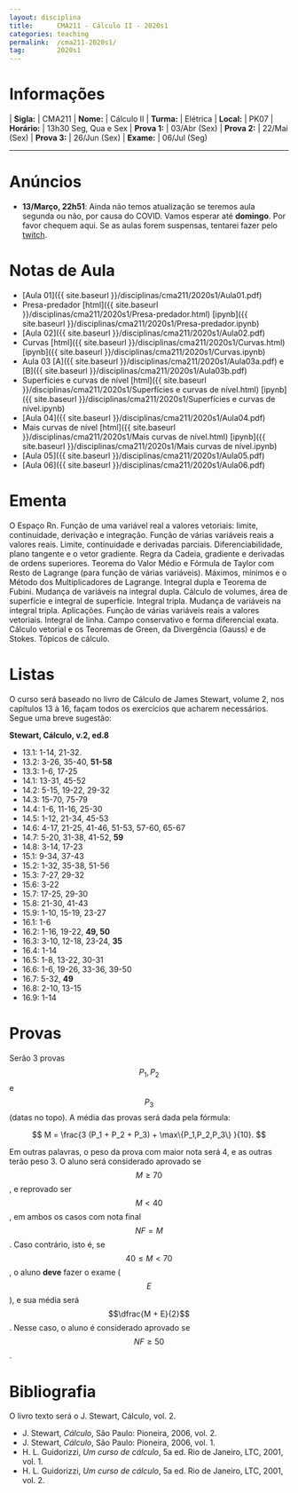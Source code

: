 ```yaml
---
layout: disciplina
title:      CMA211 - Cálculo II - 2020s1
categories: teaching
permalink:  /cma211-2020s1/
tag:        2020s1
---
```


# Informações

  | **Sigla:**      | CMA211
  | **Nome:**       | Cálculo II
  | **Turma:**      | Elétrica
  | **Local:**      | PK07
  | **Horário:**    | 13h30 Seg, Qua e Sex
  | **Prova 1:**    | 03/Abr (Sex)
  | **Prova 2:**    | 22/Mai (Sex)
  | **Prova 3:**    | 26/Jun (Sex)
  | **Exame:**      | 06/Jul (Seg)

---

# Anúncios

- **13/Março, 22h51**: Ainda não temos atualização se teremos aula segunda ou não, por causa do COVID. Vamos esperar até **domingo**. Por favor chequem aqui. Se as aulas forem suspensas, tentarei fazer pelo [twitch](https://www.twitch.tv/abelsiqueira).

# Notas de Aula

- [Aula 01]({{ site.baseurl }}/disciplinas/cma211/2020s1/Aula01.pdf)
- Presa-predador
  [html]({{ site.baseurl }}/disciplinas/cma211/2020s1/Presa-predador.html)
  [ipynb]({{ site.baseurl }}/disciplinas/cma211/2020s1/Presa-predador.ipynb)
- [Aula 02]({{ site.baseurl }}/disciplinas/cma211/2020s1/Aula02.pdf)
- Curvas
  [html]({{ site.baseurl }}/disciplinas/cma211/2020s1/Curvas.html)
  [ipynb]({{ site.baseurl }}/disciplinas/cma211/2020s1/Curvas.ipynb)
- Aula 03 [A]({{ site.baseurl }}/disciplinas/cma211/2020s1/Aula03a.pdf) e [B]({{ site.baseurl }}/disciplinas/cma211/2020s1/Aula03b.pdf)
- Superfícies e curvas de nível
  [html]({{ site.baseurl }}/disciplinas/cma211/2020s1/Superfícies e curvas de nível.html)
  [ipynb]({{ site.baseurl }}/disciplinas/cma211/2020s1/Superfícies e curvas de nível.ipynb)
- [Aula 04]({{ site.baseurl }}/disciplinas/cma211/2020s1/Aula04.pdf)
- Mais curvas de nível
  [html]({{ site.baseurl }}/disciplinas/cma211/2020s1/Mais curvas de nível.html)
  [ipynb]({{ site.baseurl }}/disciplinas/cma211/2020s1/Mais curvas de nível.ipynb)
- [Aula 05]({{ site.baseurl }}/disciplinas/cma211/2020s1/Aula05.pdf)
- [Aula 06]({{ site.baseurl }}/disciplinas/cma211/2020s1/Aula06.pdf)

# Ementa

O Espaço Rn. Função de uma variável real a valores vetoriais: limite, continuidade, derivação e integração. Função de várias variáveis reais a valores reais. Limite, continuidade e derivadas parciais. Diferenciabilidade, plano tangente e o vetor gradiente. Regra da Cadeia, gradiente e derivadas de ordens superiores. Teorema do Valor Médio e Fórmula de Taylor com Resto de Lagrange (para função de várias variáveis). Máximos, mínimos e o Método dos Multiplicadores de Lagrange. Integral dupla e Teorema de Fubini. Mudança de variáveis na integral dupla. Cálculo de volumes, área de superfície e integral de superfície. Integral tripla. Mudança de variáveis na integral tripla. Aplicações. Função de várias variáveis reais a valores vetoriais. Integral de linha. Campo conservativo e forma diferencial exata. Cálculo vetorial e os Teoremas de Green, da Divergência (Gauss) e de Stokes. Tópicos de cálculo.

# Listas

O curso será baseado no livro de Cálculo de James Stewart, volume 2, nos
capítulos 13 à 16, façam todos os exercícios que acharem necessários.
Segue uma breve sugestão:

**Stewart, Cálculo, v.2, ed.8**
- 13.1: 1-14, 21-32.
- 13.2: 3-26, 35-40, **51-58**
- 13.3: 1-6, 17-25 
- 14.1: 13-31, 45-52
- 14.2: 5-15, 19-22, 29-32
- 14.3: 15-70, 75-79
- 14.4: 1-6, 11-16, 25-30
- 14.5: 1-12, 21-34, 45-53
- 14.6: 4-17, 21-25, 41-46, 51-53, 57-60, 65-67
- 14.7: 5-20, 31-38, 41-52, **59**
- 14.8: 3-14, 17-23
- 15.1: 9-34, 37-43
- 15.2: 1-32, 35-38, 51-56
- 15.3: 7-27, 29-32
- 15.6: 3-22
- 15.7: 17-25, 29-30
- 15.8: 21-30, 41-43
- 15.9: 1-10, 15-19, 23-27
- 16.1: 1-6
- 16.2: 1-16, 19-22, **49, 50**
- 16.3: 3-10, 12-18, 23-24, **35**
- 16.4: 1-14
- 16.5: 1-8, 13-22, 30-31
- 16.6: 1-6, 19-26, 33-36, 39-50
- 16.7: 5-32, **49**
- 16.8: 2-10, 13-15
- 16.9: 1-14

# Provas

Serão 3 provas $$P_1, P_2$$ e $$P_3$$ (datas no topo). A média das
provas será dada pela fórmula:

$$ M = \frac{3 (P_1 + P_2 + P_3) + \max\{P_1,P_2,P_3\} }{10}. $$

Em outras palavras, o peso da prova com maior nota será 4, e as outras terão peso 3.
O aluno será considerado aprovado se $$M \geq 70$$, e reprovado ser $$M < 40$$, em ambos
os casos com nota final $$NF = M$$.
Caso contrário, isto é, se $$40 \leq M < 70$$, o aluno **deve** fazer o exame ($$E$$),
e sua média será $$\dfrac{M + E}{2}$$. Nesse caso, o aluno é considerado aprovado
se $$NF \geq 50$$.

# Bibliografia

O livro texto será o J. Stewart, Cálculo, vol. 2.

  - J. Stewart, _Cálculo_, São Paulo: Pioneira, 2006, vol. 2.
  - J. Stewart, _Cálculo_, São Paulo: Pioneira, 2006, vol. 1.
  - H. L. Guidorizzi, _Um curso de cálculo_, 5a ed. Rio de Janeiro, LTC, 2001,
    vol. 1.
  - H. L. Guidorizzi, _Um curso de cálculo_, 5a ed. Rio de Janeiro, LTC, 2001,
    vol. 2.
